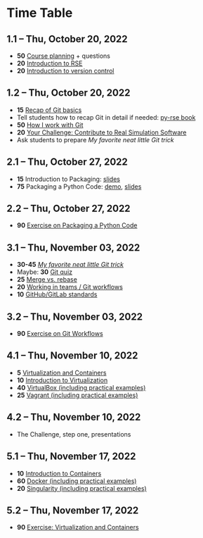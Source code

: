 # Time Table

## 1.1 – Thu, October 20, 2022

- **50** [Course planning](https://github.com/Simulation-Software-Engineering/Lecture-Material/blob/main/00_organization/course_intro_slides.md) + questions
- **20** [Introduction to RSE](https://github.com/Simulation-Software-Engineering/Lecture-Material/blob/main/00_organization/rse_basics_slides.md)
- **20** [Introduction to version control](https://github.com/Simulation-Software-Engineering/Lecture-Material/blob/main/01_version_control/intro_slides.md)

## 1.2 – Thu, October 20, 2022

- **15** [Recap of Git basics](https://github.com/Simulation-Software-Engineering/Lecture-Material/blob/main/01_version_control/git_basics_demo.md#recap-of-git-basics)
- Tell students how to recap Git in detail if needed: [py-rse book](https://merely-useful.tech/py-rse/)
- **50** [How I work with Git](https://github.com/Simulation-Software-Engineering/Lecture-Material/blob/main/01_version_control/git_basics_demo.md#how-i-work-with-git)
- **20** [Your Challenge: Contribute to Real Simulation Software](https://github.com/Simulation-Software-Engineering/Lecture-Material/blob/main/00_organization/challenge_intro_slides.md)
- Ask students to prepare *My favorite neat little Git trick*

## 2.1 – Thu, October 27, 2022

- **15** Introduction to Packaging: [slides](https://github.com/Simulation-Software-Engineering/Lecture-Material/blob/main/03_building_and_packaging/intro_slides.md)
- **75** Packaging a Python Code: [demo](https://github.com/Simulation-Software-Engineering/Lecture-Material/blob/main/03_building_and_packaging/pypi_slides.md), [slides](https://github.com/Simulation-Software-Engineering/Lecture-Material/blob/main/03_building_and_packaging/pypi_slides.md)

## 2.2 – Thu, October 27, 2022

- **90** [Exercise on Packaging a Python Code](https://github.com/Simulation-Software-Engineering/Lecture-Material/blob/main/03_building_and_packaging/pypi_exercise.md)

## 3.1 – Thu, November 03, 2022

- **30-45** [*My favorite neat little Git trick*](https://github.com/Simulation-Software-Engineering/Lecture-Material/blob/main/01_version_control/my_favorite_neat_little_git_trick_demo.md)
- Maybe: **30** [Git quiz](https://github.com/Simulation-Software-Engineering/Lecture-Material/blob/main/01_version_control/git_quiz.md)
- **25** [Merge vs. rebase](https://github.com/Simulation-Software-Engineering/Lecture-Material/blob/main/01_version_control/merge_rebase_slides.md)
- **20** [Working in teams / Git workflows](https://github.com/Simulation-Software-Engineering/Lecture-Material/blob/main/01_version_control/workflow_slides.md)
- **10** [GitHub/GitLab standards](https://github.com/Simulation-Software-Engineering/Lecture-Material/blob/main/01_version_control/standards_slides.md)

## 3.2 – Thu, November 03, 2022

- **90** [Exercise on Git Workflows](https://github.com/Simulation-Software-Engineering/Lecture-Material/blob/main/01_version_control/git_exercise.md)

## 4.1 – Thu, November 10, 2022

- **5** [Virtualization and Containers](https://github.com/Simulation-Software-Engineering/Lecture-Material/blob/main/02_virtualization_and_containers/intro_slides.md)
- **10** [Introduction to Virtualization](https://github.com/Simulation-Software-Engineering/Lecture-Material/blob/main/02_virtualization_and_containers/virtualmachines_slides.md)
- **40** [VirtualBox (including practical examples)](https://github.com/Simulation-Software-Engineering/Lecture-Material/blob/main/02_virtualization_and_containers/virtualbox_slides.md)
- **25** [Vagrant (including practical examples)](https://github.com/Simulation-Software-Engineering/Lecture-Material/blob/main/02_virtualization_and_containers/vagrant_slides.md)

## 4.2 – Thu, November 10, 2022

- The Challenge, step one, presentations

## 5.1 – Thu, November 17, 2022

- **10** [Introduction to Containers](https://github.com/Simulation-Software-Engineering/Lecture-Material/blob/main/02_virtualization_and_containers/containers_slides.md)
- **60** [Docker (including practical examples)](https://github.com/Simulation-Software-Engineering/Lecture-Material/blob/main/02_virtualization_and_containers/docker_slides.md)
- **20** [Singularity (including practical examples)](https://github.com/Simulation-Software-Engineering/Lecture-Material/blob/main/02_virtualization_and_containers/singularity_slides.md)

## 5.2 – Thu, November 17, 2022

- **90** [Exercise: Virtualization and Containers](https://github.com/Simulation-Software-Engineering/Lecture-Material/blob/main/02_virtualization_and_containers/virtualmachines_containers_exercise.md)
